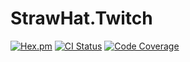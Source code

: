 # StrawHat.Twitch

[![Hex.pm](https://img.shields.io/hexpm/v/straw_hat_twitch.svg)](https://hex.pm/packages/straw_hat_twitch)
[![CI Status](https://travis-ci.org/straw-hat-team/straw_hat_twitch.svg?branch=master)](https://travis-ci.org/straw-hat-team/straw_hat_twitch)
[![Code Coverage](https://codecov.io/gh/straw-hat-team/straw_hat_twitch/branch/master/graph/badge.svg)](https://codecov.io/gh/straw-hat-team/straw_hat_twitch)
